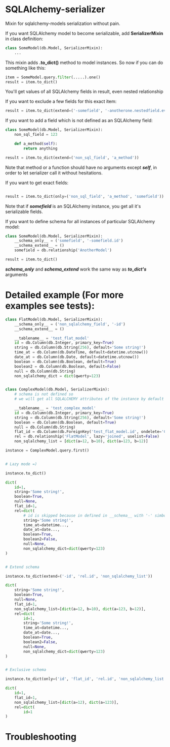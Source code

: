 # SQLAlchemy-serializer
Mixin for sqlalchemy-models serialization without pain.

If you want SQLAlchemy model to become serializable,
add **SerializerMixin** in class definition:
```python
class SomeModel(db.Model, SerializerMixin):
    ...
```

This mixin adds **.to_dict()** method to model instances.
So now if you can do something like this:
```python
item = SomeModel.query.filter(.....).one()
result = item.to_dict()
```
You'll get values of all SQLAlchemy fields in result, even nested relationship

If you want to exclude a few fields for this exact item:
```python
result = item.to_dict(extend=('-somefield', '-anotherone.nestedfield.even_a_list'))
```

If you want to add a field which is not defined as an SQLAlchemy field:
```python
class SomeModel(db.Model, SerializerMixin):
    non_sql_field = 123

    def a_method(self):
        return anything

result = item.to_dict(extend=('non_sql_field', 'a_method'))
```
Note that method or a function should have no arguments except ***self***,
in order to let serializer call it without hesitations.

If you want to get exact fields:
```python

result = item.to_dict(only=('non_sql_field', 'a_method', 'somefield'))
```
Note that if ***somefield*** is an SQLAlchemy instance, you get all it's
serializable fields.

If you want to define schema for all instances of particular SQLAlchemy model:

```python
class SomeModel(db.Model, SerializerMixin):
    __schema_only__ = ('somefield', '-somefield.id')
    __schema_extend__ = ()
    somefield = db.relationship('AnotherModel')

result = item.to_dict()
```
***__schema_only__*** and  ***__schema_extend__*** work the same way as ***to_dict's*** arguments



# Detailed example (For more examples see tests):

```python
class FlatModel(db.Model, SerializerMixin):
    __schema_only__ = ('non_sqlalchemy_field', '-id')
    __schema_extend__ = ()

    __tablename__ = 'test_flat_model'
    id = db.Column(db.Integer, primary_key=True)
    string = db.Column(db.String(256), default='Some string!')
    time_at = db.Column(db.DateTime, default=datetime.utcnow())
    date_at = db.Column(db.Date, default=datetime.utcnow())
    boolean = db.Column(db.Boolean, default=True)
    boolean2 = db.Column(db.Boolean, default=False)
    null = db.Column(db.String)
    non_sqlalchemy_dict = dict(qwerty=123)


class ComplexModel(db.Model, SerializerMixin):
    # schema is not defined so
    # we will get all SQLALCHEMY attributes of the instance by default

    __tablename__ = 'test_complex_model'
    id = db.Column(db.Integer, primary_key=True)
    string = db.Column(db.String(256), default='Some string!')
    boolean = db.Column(db.Boolean, default=True)
    null = db.Column(db.String)
    flat_id = db.Column(db.ForeignKey('test_flat_model.id', ondelete='CASCADE'))
    rel = db.relationship('FlatModel', lazy='joined', uselist=False)
    non_sqlalchemy_list = [dict(a=12, b=10), dict(a=123, b=12)]

instance = ComplexModel.query.first()


# Lazy mode =)

instance.to_dict()

dict(
    id=1,
    string='Some string!',
    boolean=True,
    null=None,
    flat_id=1,
    rel=dict(
        # id is skipped because in defined in __schema__ with '-' simbol
        string='Some string!',
        time_at=datetime...,
        date_at=date...,
        boolean=True,
        boolean2=False,
        null=None,
        non_sqlalchemy_dict=dict(qwerty=123)
)


# Extend schema

instance.to_dict(extend=('-id', 'rel.id', 'non_sqlalchemy_list'))

dict(
    string='Some string!',
    boolean=True,
    null=None,
    flat_id=1,
    non_sqlalchemy_list=[dict(a=12, b=10), dict(a=123, b=12)],
    rel=dict(
        id=1,
        string='Some string!',
        time_at=datetime...,
        date_at=date...,
        boolean=True,
        boolean2=False,
        null=None,
        non_sqlalchemy_dict=dict(qwerty=123)
)


# Exclusive schema

instance.to_dict(only=('id', 'flat_id', 'rel.id', 'non_sqlalchemy_list.a'))

dict(
    id=1,
    flat_id=1,
    non_sqlalchemy_list=[dict(a=12), dict(a=123)],
    rel=dict(
        id=1
)

```

# Troubleshooting

